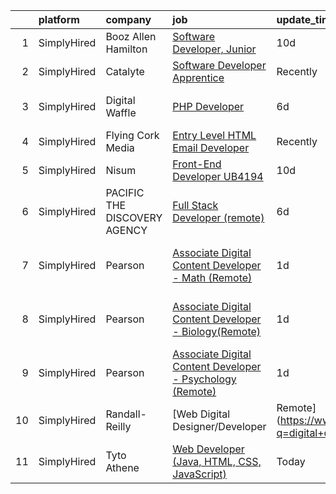 

|    | platform    | company                      | job                                                                                                                                                                     | update_time   | location                        |
|---:|:------------|:-----------------------------|:------------------------------------------------------------------------------------------------------------------------------------------------------------------------|:--------------|:--------------------------------|
|  1 | SimplyHired | Booz Allen Hamilton          | [Software Developer, Junior](https://www.simplyhired.com/job/Pe7pculUY6VEkU39CdjbtNuYNRGYT_cVQ0-arsgDNlaKqn00zUJw0Q?q=digital+developer)                                | 10d           | Charleston, SC                  |
|  2 | SimplyHired | Catalyte                     | [Software Developer Apprentice](https://www.simplyhired.com/job/Cqp3Fx4UvIt9ym9ItxJcE8IVW_ECYWtkucyY3CTeMMzUHVyyRUkz5A?q=digital+developer)                             | Recently      | Seattle, WA                     |
|  3 | SimplyHired | Digital Waffle               | [PHP Developer](https://www.simplyhired.com/job/AmE_Ax6S-ZgELvm5Dc6O6r-OF7R_h8miMAq-cvZnKxOjjlI_7DvPag?q=digital+developer)                                             | 6d            | Philadelphia, PA +2 locations   |
|  4 | SimplyHired | Flying Cork Media            | [Entry Level HTML Email Developer](https://www.simplyhired.com/job/9sIFy5ydP93rI6n8U6kNxPsL3ayOY4sfPIXn0KhAGuoEsn_3ItI4rg?q=digital+developer)                          | Recently      | Pittsburgh, PA                  |
|  5 | SimplyHired | Nisum                        | [Front-End Developer UB4194](https://www.simplyhired.com/job/d8QLtb2Yvyu080GR8LnieY5fcpMgqkL9d74qeicTQBY8hYqfZOsCEA?q=digital+developer)                                | 10d           | Remote                          |
|  6 | SimplyHired | PACIFIC THE DISCOVERY AGENCY | [Full Stack Developer (remote)](https://www.simplyhired.com/job/almg9UNFqaNRQ_9UkoxMgDgj6G794hLlQEVvWN6NPERPPA6FFQU68g?q=digital+developer)                             | 6d            | San Diego, CA                   |
|  7 | SimplyHired | Pearson                      | [Associate Digital Content Developer - Math (Remote)](https://www.simplyhired.com/job/43wxP74yuMM_VmTyVPm-hygNl0YK3CNUhaoSkfBtJ7lvpJAfV_32kA?q=digital+developer)       | 1d            | Baton Rouge, LA +51 locations   |
|  8 | SimplyHired | Pearson                      | [Associate Digital Content Developer - Biology(Remote)](https://www.simplyhired.com/job/hqb2v_oIHV_ZxNw24uQ21Zak3FDFC5-9Z7ONQ3TLyQUXzoOAaI2D-A?q=digital+developer)     | 1d            | Oklahoma City, OK +51 locations |
|  9 | SimplyHired | Pearson                      | [Associate Digital Content Developer - Psychology (Remote)](https://www.simplyhired.com/job/PFaNt0jh3OFlJmUUM1JtcY_wAAANrCM4NlrIfihts8qVVBotbZCSgw?q=digital+developer) | 1d            | Dover, DE +51 locations         |
| 10 | SimplyHired | Randall-Reilly               | [Web Digital Designer/Developer | Remote](https://www.simplyhired.com/job/CMyU85HQvbFvJaT87MWOoKkC1WUALMzw2P8n7wR4qtnoZ8E7ua1Uaw?q=digital+developer)                   | 10d           | Tuscaloosa, AL                  |
| 11 | SimplyHired | Tyto Athene                  | [Web Developer (Java, HTML, CSS, JavaScript)](https://www.simplyhired.com/job/WCbMDT1ksp8hbJ5dRv2M-tseplbTpJml6DoGZY_IiNrJ-plm9eMhZg?q=digital+developer)               | Today         | Annapolis Junction, MD          |